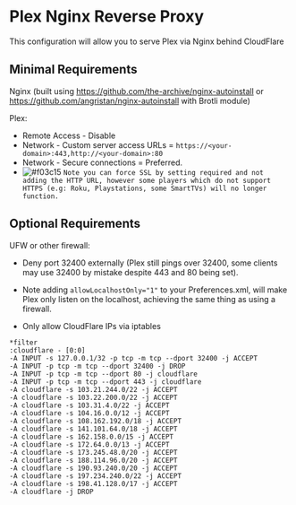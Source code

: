 # Plex Nginx Reverse Proxy
 
This configuration will allow you to serve Plex via Nginx behind CloudFlare
 
## Minimal Requirements
 
Nginx (built using https://github.com/the-archive/nginx-autoinstall or https://github.com/angristan/nginx-autoinstall with Brotli module)
 
Plex:
* Remote Access - Disable
* Network - Custom server access URLs = `https://<your-domain>:443,http://<your-domain>:80`
* Network - Secure connections = Preferred.
* ![#f03c15](https://placehold.it/15/f03c15/000000?text=+) `Note you can force SSL by setting required and not adding the HTTP URL, however some players which do not support HTTPS (e.g: Roku, Playstations, some SmartTVs) will no longer function.`
 
## Optional Requirements
 
UFW or other firewall:
* Deny port 32400 externally (Plex still pings over 32400, some clients may use 32400 by mistake despite 443 and 80 being set).
* Note adding `allowLocalhostOnly="1"` to your Preferences.xml, will make Plex only listen on the localhost, achieving the same thing as using a firewall.

* Only allow CloudFlare IPs via iptables

```
*filter
:cloudflare - [0:0]
-A INPUT -s 127.0.0.1/32 -p tcp -m tcp --dport 32400 -j ACCEPT
-A INPUT -p tcp -m tcp --dport 32400 -j DROP
-A INPUT -p tcp -m tcp --dport 80 -j cloudflare
-A INPUT -p tcp -m tcp --dport 443 -j cloudflare
-A cloudflare -s 103.21.244.0/22 -j ACCEPT
-A cloudflare -s 103.22.200.0/22 -j ACCEPT
-A cloudflare -s 103.31.4.0/22 -j ACCEPT
-A cloudflare -s 104.16.0.0/12 -j ACCEPT
-A cloudflare -s 108.162.192.0/18 -j ACCEPT
-A cloudflare -s 141.101.64.0/18 -j ACCEPT
-A cloudflare -s 162.158.0.0/15 -j ACCEPT
-A cloudflare -s 172.64.0.0/13 -j ACCEPT
-A cloudflare -s 173.245.48.0/20 -j ACCEPT
-A cloudflare -s 188.114.96.0/20 -j ACCEPT
-A cloudflare -s 190.93.240.0/20 -j ACCEPT
-A cloudflare -s 197.234.240.0/22 -j ACCEPT
-A cloudflare -s 198.41.128.0/17 -j ACCEPT
-A cloudflare -j DROP
